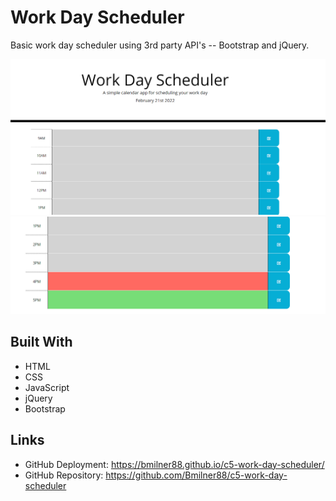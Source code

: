 # Work Day Scheduler

Basic work day scheduler using 3rd party API's -- Bootstrap and jQuery.

![screenshot1](./assets/images/screenshot1.png)
![screenshot2](./assets/images/screenshot2.png)

## Built With
* HTML
* CSS
* JavaScript
* jQuery
* Bootstrap

## Links
* GitHub Deployment: https://bmilner88.github.io/c5-work-day-scheduler/
* GitHub Repository: https://github.com/Bmilner88/c5-work-day-scheduler